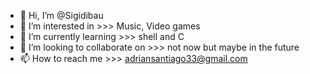 - 👋 Hi, I’m @Sigidibau
- 👀 I’m interested in >>> Music, Video games
- 🌱 I’m currently learning >>> shell and C
- 💞️ I’m looking to collaborate on >>> not now but maybe in the future
- 📫 How to reach me >>> adriansantiago33@gmail.com

<!---
Sigidibau/Sigidibau is a ✨ special ✨ repository because its `README.md` (this file) appears on your GitHub profile.
You can click the Preview link to take a look at your changes.
--->
